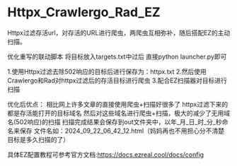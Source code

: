 # Httpx_Crawlergo_Rad_EZ
Httpx过滤存活url，对存活的URL进行爬虫，两爬虫互相弥补，随后搭配EZ的主动扫描。

优化重写的联动脚本
将目标放入targets.txt中过后
直接python launcher.py即可

1.使用Httpx过滤去除502响应的目标后进行保存为：httpx.txt
2.然后使用Crawlergo和Rad对httpx过滤后的存活目标进行爬虫
3.配合EZ扫描器对目标进行扫描

优化后优点：
相比网上许多文章的直接使用爬虫+扫描好很多了
httpx过滤下来的都是存活能打开的目标域名
然后对这些域名进行爬虫+扫描，极大的减少了无用域名(502响应)的扫描
扫描完成结果会保存到out文件夹中，以年_月_日_时_分_秒命名来保存
文件名如：2024_09_22_06_42_12.html（妈妈再也不用担心分不清楚目标是多久扫描的了）


具体EZ配置教程可参考官方文档:https://docs.ezreal.cool/docs/config
